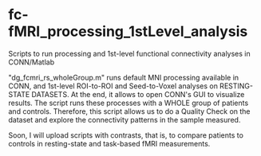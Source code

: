 # fc-fMRI_processing_1stLevel_analysis
Scripts to run processing and 1st-level functional connectivity analyses in CONN/Matlab

"dg_fcmri_rs_wholeGroup.m" runs default MNI processing available in CONN, and 1st-level ROI-to-ROI and Seed-to-Voxel analyses on RESTING-STATE DATASETS. At the end, it allows to open CONN's GUI to visualize results. The script runs these processes with a WHOLE group of patients and controls. Therefore, this script allows us to do a Quality Check on the dataset and explore the connectivity patterns in the sample measured.

Soon, I will upload scripts with contrasts, that is, to compare patients to controls in resting-state and task-based fMRI measurements.
